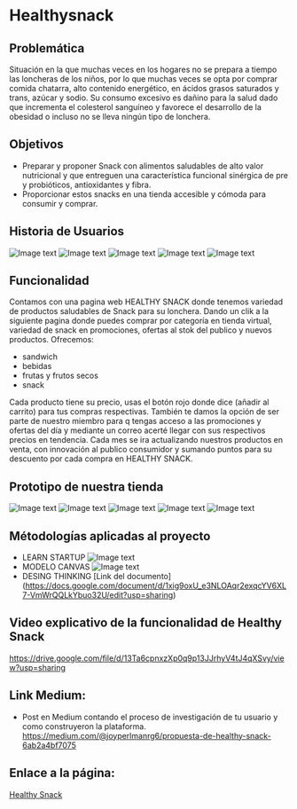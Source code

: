 # Healthysnack
## Problemática
Situación en la que muchas veces en los hogares no se prepara a tiempo las loncheras de los niños, por lo que muchas veces se opta por comprar comida chatarra, alto contenido energético, en ácidos grasos saturados y trans, azúcar y sodio. Su consumo excesivo es dañino para la salud dado que incrementa el colesterol sanguíneo y favorece el desarrollo de la obesidad o  incluso no se lleva ningún tipo de lonchera.
## Objetivos
* Preparar y proponer Snack con alimentos saludables de alto valor nutricional y que entreguen una característica funcional sinérgica de pre y probióticos, antioxidantes y fibra.
* Proporcionar estos snacks en una tienda accesible y cómoda para consumir y comprar.
## Historia de Usuarios
![Image text](https://github.com/RadiaJoyG6/Healthysnack/blob/main/Historia%20de%20usuarios/1.png)
![Image text](https://github.com/RadiaJoyG6/Healthysnack/blob/main/Historia%20de%20usuarios/2.png)
![Image text](https://github.com/RadiaJoyG6/Healthysnack/blob/main/Historia%20de%20usuarios/3.png)
![Image text](https://github.com/RadiaJoyG6/Healthysnack/blob/main/Historia%20de%20usuarios/4.png)
![Image text](https://github.com/RadiaJoyG6/Healthysnack/blob/main/Historia%20de%20usuarios/5.png)

## Funcionalidad
Contamos con una pagina web HEALTHY SNACK  donde tenemos variedad de productos saludables de Snack para su lonchera.
Dando un clik a la siguiente pagina donde puedes comprar por categoría en tienda virtual, variedad de snack en  promociones, ofertas al stok del publico y nuevos productos.
Ofrecemos:
* sandwich
* bebidas
* frutas y frutos secos
* snack

Cada producto tiene su precio, usas el botón rojo donde dice (añadir al carrito) para tus compras respectivas. También te damos la opción de ser parte de nuestro miembro para q tengas acceso a las promociones y ofertas del día y mediante un correo acerté llegar con sus respectivos precios en tendencia. 
Cada mes se ira actualizando nuestros productos en venta, con innovación al publico consumidor y sumando puntos para su descuento por cada compra en HEALTHY SNACK.

## Prototipo de nuestra tienda
![Image text](https://github.com/RadiaJoyG6/Healthysnack/blob/main/1.jpg)
![Image text](https://github.com/RadiaJoyG6/Healthysnack/blob/main/2.jpg)
![Image text](https://github.com/RadiaJoyG6/Healthysnack/blob/main/3.jpg)
![Image text](https://github.com/RadiaJoyG6/Healthysnack/blob/main/4.jpg)
![Image text](https://github.com/RadiaJoyG6/Healthysnack/blob/main/5.jpg)

## Métodologías aplicadas al proyecto
* LEARN STARTUP
![Image text](https://github.com/RadiaJoyG6/Healthysnack/blob/main/Metodolog%C3%ADas/Learn%20Startup.png)
* MODELO CANVAS
![Image text](https://github.com/RadiaJoyG6/Healthysnack/blob/main/Metodolog%C3%ADas/Modelo%20de%20negocio%20-%20Healthy%20snack%20(1)_page-0001.jpg)
* DESING THINKING
[Link del documento]
(https://docs.google.com/document/d/1xig9oxU_e3NLOAqr2exqcYV6XL7-VmWrQQLkYbuo32U/edit?usp=sharing)


## Video explicativo de la funcionalidad de Healthy Snack
https://drive.google.com/file/d/13Ta6cpnxzXp0q9p13JJrhyV4tJ4qXSvy/view?usp=sharing

## Link Medium:
* Post en Medium contando el proceso de investigación de tu usuario y como construyeron la plataforma.
https://medium.com/@joyperlmanrg6/propuesta-de-healthy-snack-6ab2a4bf7075

## Enlace a la página:
[Healthy Snack](http://www.healthysnackrjpg6.com.mialias.net/)

